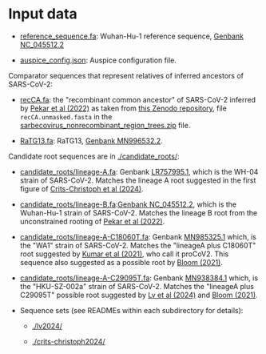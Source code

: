 # Input data

- [reference_sequence.fa](reference_sequence.fa): Wuhan-Hu-1 reference sequence, [Genbank NC_045512.2](https://www.ncbi.nlm.nih.gov/nuccore/1798174254)

- [auspice_config.json](auspice_config.json): Auspice configuration file.

Comparator sequences that represent relatives of inferred ancestors of SARS-CoV-2:

  - [recCA.fa](recCA.fa): the "recombinant common ancestor" of SARS-CoV-2 inferred by [Pekar et al (2022)](https://www.science.org/doi/10.1126/science.abp8337) as taken from [this Zenodo repository](https://zenodo.org/records/6899613), file `recCA.unmasked.fasta` in the [sarbecovirus_nonrecombinant_region_trees.zip](https://zenodo.org/records/6899613/files/sarbecovirus_nonrecombinant_region_trees.zip) file.

  - [RaTG13.fa](RaTG13.fa): RaTG13, [Genbank MN996532.2](https://www.ncbi.nlm.nih.gov/nuccore/MN996532).

Candidate root sequences are in [./candidate_roots/](candidate_roots):

  - [candidate_roots/lineage-A.fa](candidate_roots/lineage-A.fa): Genbank [LR757995.1](https://www.ncbi.nlm.nih.gov/nuccore/LR757995.1), which is the WH-04 strain of SARS-CoV-2. Matches the lineage A root suggested in the first figure of [Crits-Christoph et al (2024)](https://www.sciencedirect.com/science/article/pii/S0092867424009012).

  - [candidate_roots/lineage-B.fa](candidate_roots/lineage-B.fa):[Genbank NC_045512.2](https://www.ncbi.nlm.nih.gov/nuccore/1798174254), which is the Wuhan-Hu-1 strain of SARS-CoV-2. Matches the lineage B root from the unconstrained rooting of [Pekar et al (2022)](https://www.science.org/doi/full/10.1126/science.abp8337).

  - [candidate_roots/lineage-A-C18060T.fa](candidate_roots/lineage-A-C18060T.fa): Genbank [MN985325.1](https://www.ncbi.nlm.nih.gov/nuccore/MN985325.1) which, is the "WA1" strain of SARS-CoV-2. Matches the "lineageA plus C18060T" root suggested by [Kumar et al (2021)](https://academic.oup.com/mbe/article/38/8/3046/6257226), who call it proCoV2. This sequence also suggested as a possible root by [Bloom (2021)](https://academic.oup.com/mbe/article/38/12/5211/6353034).

  - [candidate_roots/lineage-A-C29095T.fa](candidate_roots/lineage-A-C29095T.fa): Genbank [MN938384.1](https://www.ncbi.nlm.nih.gov/nucleotide/MN938384.1) which, is the "HKU-SZ-002a" strain of SARS-CoV-2. Matches the "lineageA plus C29095T" possible root suggested by [Lv et al (2024)](https://academic.oup.com/ve/article/10/1/veae020/7619252) and [Bloom (2021)](https://academic.oup.com/mbe/article/38/12/5211/6353034).

- Sequence sets (see READMEs within each subdirectory for details):

  - [./lv2024/](lv2024)

  - [./crits-christoph2024/](crits-christoph2024)
